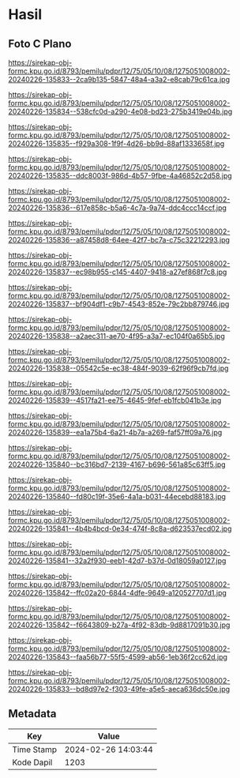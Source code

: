 # Hasil

## Foto C Plano

https://sirekap-obj-formc.kpu.go.id/8793/pemilu/pdpr/12/75/05/10/08/1275051008002-20240226-135833--2ca9b135-5847-48a4-a3a2-e8cab79c61ca.jpg

https://sirekap-obj-formc.kpu.go.id/8793/pemilu/pdpr/12/75/05/10/08/1275051008002-20240226-135834--538cfc0d-a290-4e08-bd23-275b3419e04b.jpg

https://sirekap-obj-formc.kpu.go.id/8793/pemilu/pdpr/12/75/05/10/08/1275051008002-20240226-135835--f929a308-1f9f-4d26-bb9d-88af1333658f.jpg

https://sirekap-obj-formc.kpu.go.id/8793/pemilu/pdpr/12/75/05/10/08/1275051008002-20240226-135835--ddc8003f-986d-4b57-9fbe-4a46852c2d58.jpg

https://sirekap-obj-formc.kpu.go.id/8793/pemilu/pdpr/12/75/05/10/08/1275051008002-20240226-135836--617e858c-b5a6-4c7a-9a74-ddc4ccc14ccf.jpg

https://sirekap-obj-formc.kpu.go.id/8793/pemilu/pdpr/12/75/05/10/08/1275051008002-20240226-135836--a87458d8-64ee-42f7-bc7a-c75c32212293.jpg

https://sirekap-obj-formc.kpu.go.id/8793/pemilu/pdpr/12/75/05/10/08/1275051008002-20240226-135837--ec98b955-c145-4407-9418-a27ef868f7c8.jpg

https://sirekap-obj-formc.kpu.go.id/8793/pemilu/pdpr/12/75/05/10/08/1275051008002-20240226-135837--bf904df1-c9b7-4543-852e-79c2bb879746.jpg

https://sirekap-obj-formc.kpu.go.id/8793/pemilu/pdpr/12/75/05/10/08/1275051008002-20240226-135838--a2aec311-ae70-4f95-a3a7-ec104f0a65b5.jpg

https://sirekap-obj-formc.kpu.go.id/8793/pemilu/pdpr/12/75/05/10/08/1275051008002-20240226-135838--05542c5e-ec38-484f-9039-62f96f9cb7fd.jpg

https://sirekap-obj-formc.kpu.go.id/8793/pemilu/pdpr/12/75/05/10/08/1275051008002-20240226-135839--4517fa21-ee75-4645-9fef-eb1fcb041b3e.jpg

https://sirekap-obj-formc.kpu.go.id/8793/pemilu/pdpr/12/75/05/10/08/1275051008002-20240226-135839--ea1a75b4-6a21-4b7a-a269-faf57ff09a76.jpg

https://sirekap-obj-formc.kpu.go.id/8793/pemilu/pdpr/12/75/05/10/08/1275051008002-20240226-135840--bc316bd7-2139-4167-b696-561a85c63ff5.jpg

https://sirekap-obj-formc.kpu.go.id/8793/pemilu/pdpr/12/75/05/10/08/1275051008002-20240226-135840--fd80c19f-35e6-4a1a-b031-44ecebd88183.jpg

https://sirekap-obj-formc.kpu.go.id/8793/pemilu/pdpr/12/75/05/10/08/1275051008002-20240226-135841--4b4b4bcd-0e34-474f-8c8a-d623537ecd02.jpg

https://sirekap-obj-formc.kpu.go.id/8793/pemilu/pdpr/12/75/05/10/08/1275051008002-20240226-135841--32a2f930-eeb1-42d7-b37d-0d18059a0127.jpg

https://sirekap-obj-formc.kpu.go.id/8793/pemilu/pdpr/12/75/05/10/08/1275051008002-20240226-135842--ffc02a20-6844-4dfe-9649-a120527707d1.jpg

https://sirekap-obj-formc.kpu.go.id/8793/pemilu/pdpr/12/75/05/10/08/1275051008002-20240226-135842--f6643809-b27a-4f92-83db-9d8817091b30.jpg

https://sirekap-obj-formc.kpu.go.id/8793/pemilu/pdpr/12/75/05/10/08/1275051008002-20240226-135843--faa56b77-55f5-4599-ab56-1eb36f2cc62d.jpg

https://sirekap-obj-formc.kpu.go.id/8793/pemilu/pdpr/12/75/05/10/08/1275051008002-20240226-135833--bd8d97e2-f303-49fe-a5e5-aeca636dc50e.jpg


## Metadata

| Key        | Value               |
| ---------- | ------------------- |
| Time Stamp | 2024-02-26 14:03:44 |
| Kode Dapil | 1203                |



